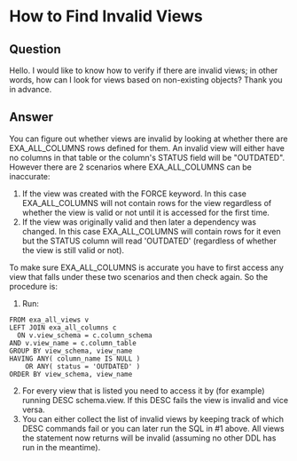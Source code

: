 # How to Find Invalid Views

## Question
Hello. I would like to know how to verify if there are invalid views; in other words, how can I look for views based on non-existing objects? Thank you in advance.

## Answer
You can figure out whether views are invalid by looking at whether there are EXA_ALL_COLUMNS rows defined for them. An invalid view will either have no columns in that table or the column's STATUS field will be "OUTDATED".  However there are 2 scenarios where EXA_ALL_COLUMNS can be inaccurate:

1. If the view was created with the FORCE keyword. In this case EXA_ALL_COLUMNS will not contain rows for the view regardless of whether the view is valid or not until it is accessed for the first time.
2. If the view was originally valid and then later a dependency was changed. In this case EXA_ALL_COLUMNS will contain rows for it even but the STATUS column will read 'OUTDATED' (regardless of whether the view is still valid or not).

To make sure EXA_ALL_COLUMNS is accurate you have to first access any view that falls under these two scenarios and then check again. So the procedure is:

1. Run: 
```SELECT view_schema, view_name  
FROM exa_all_views v  
LEFT JOIN exa_all_columns c  
  ON v.view_schema = c.column_schema  
AND v.view_name = c.column_table  
GROUP BY view_schema, view_name  
HAVING ANY( column_name IS NULL )  
    OR ANY( status = 'OUTDATED' )  
ORDER BY view_schema, view_name​  
```
2. For every view that is listed you need to access it by (for example) running DESC schema.view. If this DESC fails the view is invalid and vice versa.
3. You can either collect the list of invalid views by keeping track of which DESC commands fail or you can later run the SQL in #1 above. All views the statement now returns will be invalid (assuming no other DDL has run in the meantime).
